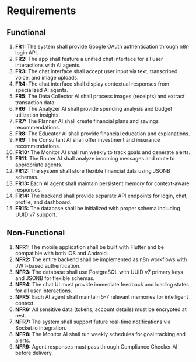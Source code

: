 # Requirements

## Functional
1.  **FR1:** The system shall provide Google OAuth authentication through n8n login API.
2.  **FR2:** The app shall feature a unified chat interface for all user interactions with AI agents.
3.  **FR3:** The chat interface shall accept user input via text, transcribed voice, and image uploads.
4.  **FR4:** The chat interface shall display contextual responses from specialized AI agents.
5.  **FR5:** The Data Collector AI shall process images (receipts) and extract transaction data.
6.  **FR6:** The Analyzer AI shall provide spending analysis and budget utilization insights.
7.  **FR7:** The Planner AI shall create financial plans and savings recommendations.
8.  **FR8:** The Educator AI shall provide financial education and explanations.
9.  **FR9:** The Consultant AI shall offer investment and insurance recommendations.
10. **FR10:** The Monitor AI shall run weekly to track goals and generate alerts.
11. **FR11:** The Router AI shall analyze incoming messages and route to appropriate agents.
12. **FR12:** The system shall store flexible financial data using JSONB schemas.
13. **FR13:** Each AI agent shall maintain persistent memory for context-aware responses.
14. **FR14:** The backend shall provide separate API endpoints for login, chat, profile, and dashboard.
15. **FR15:** The database shall be initialized with proper schema including UUID v7 support.

## Non-Functional
1.  **NFR1:** The mobile application shall be built with Flutter and be compatible with both iOS and Android.
2.  **NFR2:** The entire backend shall be implemented as n8n workflows with JWT-based authentication.
3.  **NFR3:** The database shall use PostgreSQL with UUID v7 primary keys and JSONB for flexible schemas.
4.  **NFR4:** The chat UI must provide immediate feedback and loading states for all user interactions.
5.  **NFR5:** Each AI agent shall maintain 5-7 relevant memories for intelligent context.
6.  **NFR6:** All sensitive data (tokens, account details) must be encrypted at rest.
7.  **NFR7:** The system shall support future real-time notifications via Socket.io integration.
8.  **NFR8:** The Monitor AI shall run weekly schedules for goal tracking and alerts.
9.  **NFR9:** Agent responses must pass through Compliance Checker AI before delivery.
